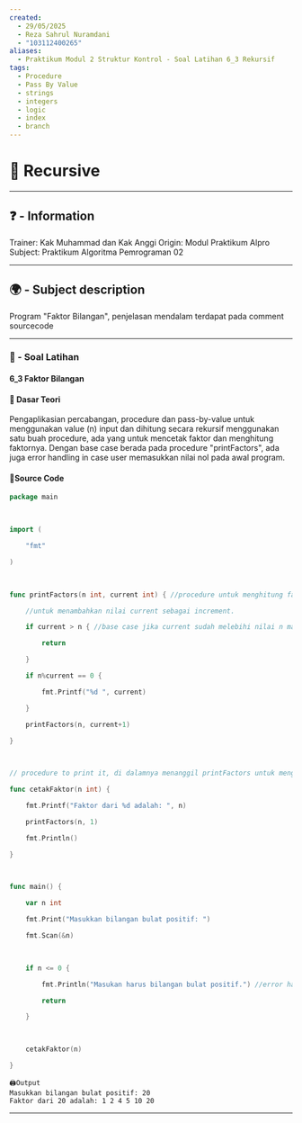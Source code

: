 ```yaml
---
created:
  - 29/05/2025
  - Reza Sahrul Nuramdani
  - "103112400265"
aliases:
  - Praktikum Modul 2 Struktur Kontrol - Soal Latihan 6_3 Rekursif
tags:
  - Procedure
  - Pass By Value
  - strings
  - integers
  - logic
  - index
  - branch
---
```

# 📃 Recursive
---
## ❓ - Information
Trainer: Kak Muhammad dan Kak Anggi
Origin: Modul Praktikum Alpro
Subject: Praktikum Algoritma Pemrograman 02  

---
## 🌍 - Subject description
Program "Faktor Bilangan", penjelasan mendalam terdapat pada comment sourcecode

--- 
### 🎯 - Soal Latihan
#### 6_3 Faktor Bilangan

#### 📝 Dasar Teori
Pengaplikasian percabangan, procedure dan pass-by-value untuk menggunakan value (n) input dan dihitung secara rekursif menggunakan satu buah procedure, ada yang untuk mencetak faktor dan menghitung faktornya. Dengan base case berada pada procedure "printFactors", ada juga error handling in case user memasukkan nilai nol pada awal program.

#### 📝Source Code
```go
package main

  

import (

    "fmt"

)

  

func printFactors(n int, current int) { //procedure untuk menghitung factors, dengan recursive-case dibawah

    //untuk menambahkan nilai current sebagai increment.

    if current > n { //base case jika current sudah melebihi nilai n maka akan berhenti.

        return

    }

    if n%current == 0 {

        fmt.Printf("%d ", current)

    }

    printFactors(n, current+1)

}

  

// procedure to print it, di dalamnya menanggil printFactors untuk menghitung.

func cetakFaktor(n int) {

    fmt.Printf("Faktor dari %d adalah: ", n)

    printFactors(n, 1)

    fmt.Println()

}

  

func main() {

    var n int

    fmt.Print("Masukkan bilangan bulat positif: ")

    fmt.Scan(&n)

  

    if n <= 0 {

        fmt.Println("Masukan harus bilangan bulat positif.") //error handling untuk input yang tidak sesuai (kurang dari 0)

        return

    }

  

    cetakFaktor(n)

}
```

	🖨️Output 
	Masukkan bilangan bulat positif: 20
	Faktor dari 20 adalah: 1 2 4 5 10 20 
---  